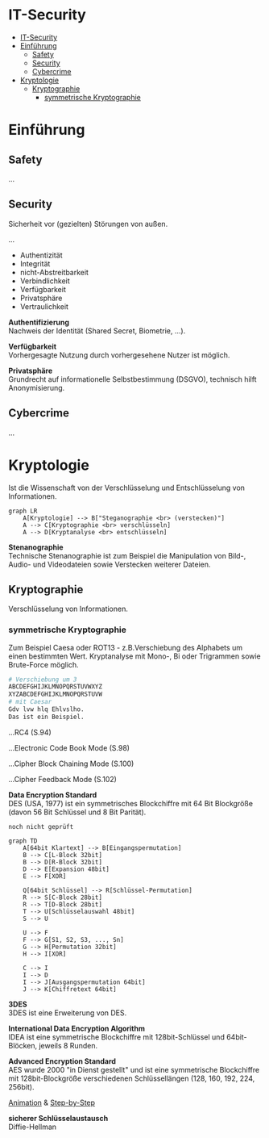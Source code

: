 # IT-Security
- [IT-Security](#it-security)
- [Einführung](#einführung)
  - [Safety](#safety)
  - [Security](#security)
  - [Cybercrime](#cybercrime)
- [Kryptologie](#kryptologie)
  - [Kryptographie](#kryptographie)
    - [symmetrische Kryptographie](#symmetrische-kryptographie)


# Einführung
## Safety
...

## Security  
Sicherheit vor (gezielten) Störungen von außen. 

...

- Authentizität
- Integrität
- nicht-Abstreitbarkeit
- Verbindlichkeit
- Verfügbarkeit
- Privatsphäre
- Vertraulichkeit


**Authentifizierung** <br>
Nachweis der Identität (Shared Secret, Biometrie, ...). 

**Verfügbarkeit** <br>
Vorhergesagte Nutzung durch vorhergesehene Nutzer ist möglich. 

**Privatsphäre** <br>
Grundrecht auf informationelle Selbstbestimmung (DSGVO), technisch hilft Anonymisierung.


## Cybercrime
...

# Kryptologie
Ist die Wissenschaft von der Verschlüsselung und Entschlüsselung von Informationen.

```mermaid
graph LR
    A[Kryptologie] --> B["Steganographie <br> (verstecken)"]
    A --> C[Kryptographie <br> verschlüsseln]
    A --> D[Kryptanalyse <br> entschlüsseln]
```

**Stenanographie** <br>
Technische Stenanographie ist zum Beispiel die Manipulation von Bild-, Audio- und Videodateien sowie Verstecken weiterer Dateien. 

## Kryptographie
Verschlüsselung von Informationen.

### symmetrische Kryptographie
Zum Beispiel Caesa oder ROT13 - z.B.Verschiebung des Alphabets um einen bestimmten Wert. 
Kryptanalyse mit Mono-, Bi oder Trigrammen sowie Brute-Force möglich.

```python
# Verschiebung um 3
ABCDEFGHIJKLMNOPQRSTUVWXYZ
XYZABCDEFGHIJKLMNOPQRSTUVW
# mit Caesar
Gdv lvw hlq Ehlvslho.
Das ist ein Beispiel.
```

...RC4 (S.94)

...Electronic Code Book Mode (S.98) 

...Cipher Block Chaining Mode (S.100)

...Cipher Feedback Mode (S.102)

**Data Encryption Standard** <br>
DES (USA, 1977) ist ein symmetrisches Blockchiffre mit 64 Bit Blockgröße (davon 56 Bit Schlüssel und 8 Bit Parität).

```
noch nicht geprüft

graph TD
    A[64bit Klartext] --> B[Eingangspermutation]
    B --> C[L-Block 32bit]
    B --> D[R-Block 32bit]
    D --> E[Expansion 48bit]
    E --> F[XOR]

    Q[64bit Schlüssel] --> R[Schlüssel-Permutation]
    R --> S[C-Block 28bit]
    R --> T[D-Block 28bit]
    T --> U[Schlüsselauswahl 48bit]
    S --> U
    
    U --> F
    F --> G[S1, S2, S3, ..., Sn]
    G --> H[Permutation 32bit]
    H --> I[XOR]

    C --> I
    I --> D
    I --> J[Ausgangspermutation 64bit]
    J --> K[Chiffretext 64bit]
```

**3DES** <br>
3DES ist eine Erweiterung von DES. 

**International Data Encryption Algorithm** <br>
IDEA ist eine symmetrische Blockchiffre mit 128bit-Schlüssel und 64bit-Blöcken, jeweils 8 Runden. 

**Advanced Encryption Standard** <br>
AES wurde 2000 "in Dienst gestellt" und ist eine symmetrische Blockchiffre mit 128bit-Blockgröße verschiedenen Schlüssellängen (128, 160, 192, 224, 256bit).

[Animation](https://www.cryptool.org/de/cto/aes-animation) & [Step-by-Step](https://www.cryptool.org/de/cto/aes-step-by-step)

**sicherer Schlüsselaustausch** <br>
Diffie-Hellman 

